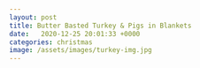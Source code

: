 ```yaml
---
layout: post
title: Butter Basted Turkey & Pigs in Blankets
date:   2020-12-25 20:01:33 +0000
categories: christmas
image: /assets/images/turkey-img.jpg
---
```

